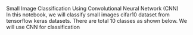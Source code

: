 Small Image Classification Using Convolutional Neural Network (CNN)
<br>
In this notebook, we will classify small images cifar10 dataset from tensorflow keras datasets. There are total 10 classes as shown below. We will use CNN for classification
